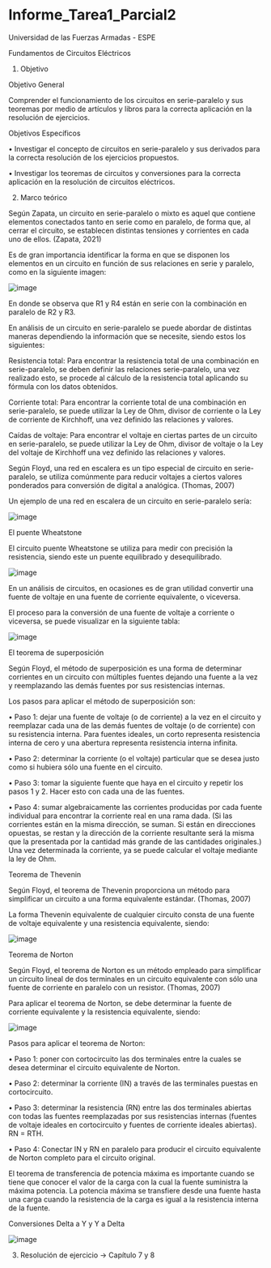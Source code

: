 # Informe_Tarea1_Parcial2

Universidad de las Fuerzas Armadas - ESPE

Fundamentos de Circuitos Eléctricos

1. Objetivo

Objetivo General

Comprender el funcionamiento de los circuitos en serie-paralelo y sus teoremas por medio de artículos y libros para la correcta aplicación en la resolución de ejercicios.

Objetivos Específicos

•	Investigar el concepto de circuitos en serie-paralelo y sus derivados para la correcta resolución de los ejercicios propuestos.

•	Investigar los teoremas de circuitos y conversiones para la correcta aplicación en la resolución de circuitos eléctricos.

2. Marco teórico

Según Zapata, un circuito en serie-paralelo o mixto es aquel que contiene elementos conectados tanto en serie como en paralelo, de forma que, al cerrar el circuito, se establecen distintas tensiones y corrientes en cada uno de ellos. (Zapata, 2021)

Es de gran importancia identificar la forma en que se disponen los elementos en un circuito en función de sus relaciones en serie y paralelo, como en la siguiente imagen:

![image](https://user-images.githubusercontent.com/105565670/175976305-6e00dc03-6425-4381-a831-d1fada4d010d.png)

En donde se observa que R1 y R4 están en serie con la combinación en paralelo de R2 y R3.

En análisis de un circuito en serie-paralelo se puede abordar de distintas maneras dependiendo la información que se necesite, siendo estos los siguientes:

Resistencia total: Para encontrar la resistencia total de una combinación en serie-paralelo, se deben definir las relaciones serie-paralelo, una vez realizado esto, se procede al cálculo de la resistencia total aplicando su fórmula con los datos obtenidos.

Corriente total: Para encontrar la corriente total de una combinación en serie-paralelo, se puede utilizar la Ley de Ohm, divisor de corriente o la Ley de corriente de Kirchhoff, una vez definido las relaciones y valores.

Caídas de voltaje: Para encontrar el voltaje en ciertas partes de un circuito en serie-paralelo, se puede utilizar la Ley de Ohm, divisor de voltaje o la Ley del voltaje de Kirchhoff una vez definido las relaciones y valores.

Según Floyd, una red en escalera es un tipo especial de circuito en serie-paralelo, se utiliza comúnmente para reducir voltajes a ciertos valores ponderados para conversión de digital a analógica. (Thomas, 2007)

Un ejemplo de una red en escalera de un circuito en serie-paralelo sería:

![image](https://user-images.githubusercontent.com/105565670/175976421-8af7ce3b-b2e5-4556-a0d8-06f5e1cbb45b.png)

El puente Wheatstone

El circuito puente Wheatstone se utiliza para medir con precisión la resistencia, siendo este un puente equilibrado y desequilibrado.

![image](https://user-images.githubusercontent.com/105565670/175976467-7bf72294-12b3-4383-b669-87c0fab0725c.png)

En un análisis de circuitos, en ocasiones es de gran utilidad convertir una fuente de voltaje en una fuente de corriente equivalente, o viceversa.

El proceso para la conversión de una fuente de voltaje a corriente o viceversa, se puede visualizar en la siguiente tabla:

![image](https://user-images.githubusercontent.com/105565670/175976584-f20a8104-8798-4edd-9d25-b37413f1d397.png)

El teorema de superposición

Según Floyd, el método de superposición es una forma de determinar corrientes en un circuito con múltiples fuentes dejando una fuente a la vez y reemplazando las demás fuentes por sus resistencias internas.

Los pasos para aplicar el método de superposición son:

•	Paso 1: dejar una fuente de voltaje (o de corriente) a la vez en el circuito y reemplazar cada una de las demás fuentes de voltaje (o de corriente) con su resistencia interna. Para fuentes ideales, un corto representa resistencia interna de cero y una abertura representa resistencia interna infinita.

•	Paso 2: determinar la corriente (o el voltaje) particular que se desea justo como si hubiera sólo una fuente en el circuito.

•	Paso 3: tomar la siguiente fuente que haya en el circuito y repetir los pasos 1 y 2. Hacer esto con cada una de las fuentes.

•	Paso 4: sumar algebraicamente las corrientes producidas por cada fuente individual para encontrar la corriente real en una rama dada. (Si las corrientes están en la misma dirección, se suman. Si están en direcciones opuestas, se restan y la dirección de la corriente resultante será la misma que la presentada por la cantidad más grande de las cantidades originales.) Una vez determinada la corriente, ya se puede calcular el voltaje mediante la ley de Ohm.

Teorema de Thevenin

Según Floyd, el teorema de Thevenin proporciona un método para simplificar un circuito a una forma equivalente estándar. (Thomas, 2007)

La forma Thevenin equivalente de cualquier circuito consta de una fuente de voltaje equivalente y una resistencia equivalente, siendo:

![image](https://user-images.githubusercontent.com/105565670/175976788-eaf26b2a-6a34-4943-a1ab-b58f3c3b7efb.png)

Teorema de Norton

Según Floyd, el teorema de Norton es un método empleado para simplificar un circuito lineal de dos terminales en un circuito equivalente con sólo una fuente de corriente en paralelo con un resistor. (Thomas, 2007)

Para aplicar el teorema de Norton, se debe determinar la fuente de corriente equivalente y la resistencia equivalente, siendo:

![image](https://user-images.githubusercontent.com/105565670/175976869-6030c980-bb40-452f-ad43-47979a93e5ed.png)

Pasos para aplicar el teorema de Norton:

•	Paso 1: poner con cortocircuito las dos terminales entre la cuales se desea determinar el circuito equivalente de Norton.

•	Paso 2: determinar la corriente (IN) a través de las terminales puestas en cortocircuito.

•	Paso 3: determinar la resistencia (RN) entre las dos terminales abiertas con todas las fuentes reemplazadas por sus resistencias internas (fuentes de voltaje ideales en cortocircuito y fuentes de corriente ideales abiertas). RN = RTH.

•	Paso 4: Conectar IN y RN en paralelo para producir el circuito equivalente de Norton completo para el circuito original.

El teorema de transferencia de potencia máxima es importante cuando se tiene que conocer el valor de la carga con la cual la fuente suministra la máxima potencia. La potencia máxima se transfiere desde una fuente hasta una carga cuando la resistencia de la carga es igual a la resistencia interna de la fuente.

Conversiones Delta a Y y Y a Delta

![image](https://user-images.githubusercontent.com/105565670/175977067-c6266706-ffa1-425b-855a-1890dc433a13.png)

3. Resolución de ejercicio -> Capítulo 7 y 8



